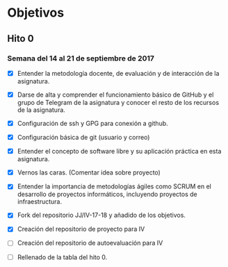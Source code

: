 # Objetivos

## Hito 0

### Semana del 14 al 21 de septiembre de 2017

- [x] Entender la metodología docente, de evaluación y de interacción de la asignatura.

- [x] Darse de alta y comprender el funcionamiento básico de GitHub y el grupo de Telegram de la asignatura y conocer el resto de los recursos de la asignatura.

- [x] Configuración de ssh y GPG para conexión a github.

- [x] Configuración básica de git (usuario y correo)

- [x] Entender el concepto de software libre y su aplicación práctica en esta asignatura.

- [x] Vernos las caras. (Comentar idea sobre proyecto)

- [x] Entender la importancia de metodologías ágiles como SCRUM en el desarrollo de proyectos informáticos, incluyendo proyectos de infraestructura.

- [x] Fork del repositorio JJ/IV-17-18 y añadido de los objetivos.

- [x] Creación del repositorio de proyecto para IV

- [ ] Creación del repositorio de autoevaluación para IV

- [ ] Rellenado de la tabla del hito 0.
